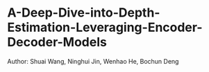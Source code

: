 # A-Deep-Dive-into-Depth-Estimation-Leveraging-Encoder-Decoder-Models
Author: Shuai Wang, Ninghui Jin, Wenhao He, Bochun Deng
